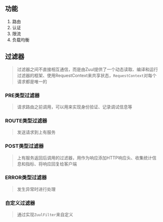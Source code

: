 

## 功能
1. 路由
2. 认证
3. 限流
4. 负载均衡

## 过滤器
> 过滤器之间不直接相互通信，而是由Zuul提供了一个动态读取、编译和运行过滤器的框架、使用RequestContext来共享状态，`RequestContext`对每个请求都是唯一的

### PRE类型过滤器
>请求路由之前调用，可以用来实现身份验证、记录调试信息等

### ROUTE类型过滤器
> 发送请求到上有服务

### POST类型过滤器
> 上有服务返回后调用的过滤器，用作为响应添加HTTP响应头、收集统计信息和指标、将响应回复给客户端

### ERROR类型过滤器
> 发生异常时进行处理

### 自定义过滤器
> 通过实现`ZuulFilter`来自定义